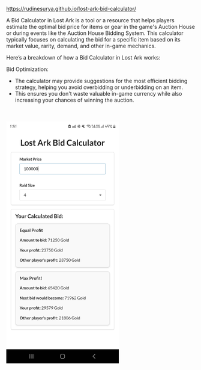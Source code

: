 https://rudinesurya.github.io/lost-ark-bid-calculator/

A Bid Calculator in Lost Ark is a tool or a resource that helps players estimate the optimal bid price for items or gear in the game's Auction House or during events like the Auction House Bidding System. This calculator typically focuses on calculating the bid for a specific item based on its market value, rarity, demand, and other in-game mechanics.

Here’s a breakdown of how a Bid Calculator in Lost Ark works:

Bid Optimization:
- The calculator may provide suggestions for the most efficient bidding strategy, helping you avoid overbidding or underbidding on an item.
- This ensures you don't waste valuable in-game currency while also increasing your chances of winning the auction.

<br>
<br>

<img src="Screenshot_20250108_015136_Chrome.jpg" alt="Description" width="300">
